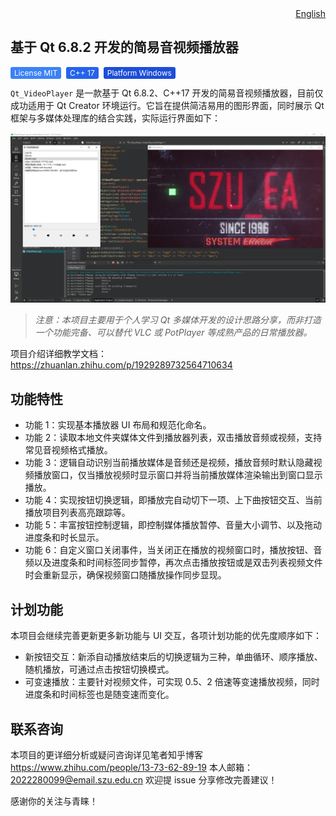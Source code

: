 <div align="right">
  <a href="README_en.md">English</a>
</div>

## 基于 Qt 6.8.2 开发的简易音视频播放器

<span style="background:#3b82f6;color:white;padding:2px 6px;border-radius:3px;font-size:12px;margin-right:4px;">License MIT</span>
<span style="background:#2563eb;color:white;padding:2px 6px;border-radius:3px;font-size:12px;margin-right:4px;">C++ 17</span>
<span style="background:#1d4ed8;color:white;padding:2px 6px;border-radius:3px;font-size:12px;">Platform Windows</span>

`Qt_VideoPlayer` 是一款基于 Qt 6.8.2、C++17 开发的简易音视频播放器，目前仅成功适用于 Qt Creator 环境运行。它旨在提供简洁易用的图形界面，同时展示 Qt 框架与多媒体处理库的结合实践，实际运行界面如下：

![程序运行截图](Resource/program-run.png)

> *注意：本项目主要用于个人学习 Qt 多媒体开发的设计思路分享，而非打造一个功能完备、可以替代 VLC 或 PotPlayer 等成熟产品的日常播放器。*

项目介绍详细教学文档：https://zhuanlan.zhihu.com/p/1929289732564710634

## 功能特性

- 功能 1：实现基本播放器 UI 布局和规范化命名。
- 功能 2：读取本地文件夹媒体文件到播放器列表，双击播放音频或视频，支持常见音视频格式播放。
- 功能 3：逻辑自动识别当前播放媒体是音频还是视频，播放音频时默认隐藏视频播放窗口，仅当播放视频时显示窗口并将当前播放媒体渲染输出到窗口显示播放。
- 功能 4：实现按钮切换逻辑，即播放完自动切下一项、上下曲按钮交互、当前播放项目列表高亮跟踪等。
- 功能 5：丰富按钮控制逻辑，即控制媒体播放暂停、音量大小调节、以及拖动进度条和时长显示。
- 功能 6：自定义窗口关闭事件，当关闭正在播放的视频窗口时，播放按钮、音频以及进度条和时间标签同步暂停，再次点击播放按钮或是双击列表视频文件时会重新显示，确保视频窗口随播放操作同步显现。

## 计划功能

本项目会继续完善更新更多新功能与 UI 交互，各项计划功能的优先度顺序如下：
- 新按钮交互：新添自动播放结束后的切换逻辑为三种，单曲循环、顺序播放、随机播放，可通过点击按钮切换模式。
- 可变速播放：主要针对视频文件，可实现 0.5、2 倍速等变速播放视频，同时进度条和时间标签也是随变速而变化。

## 联系咨询

本项目的更详细分析或疑问咨询详见笔者知乎博客 https://www.zhihu.com/people/13-73-62-89-19
本人邮箱：2022280099@email.szu.edu.cn 欢迎提 issue 分享修改完善建议！

感谢你的关注与青睐！

